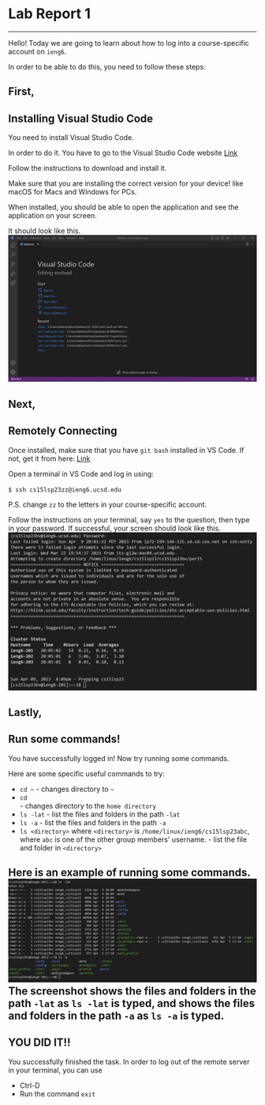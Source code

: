 # Lab Report 1
---
Hello! Today we are going to learn about how to log into a course-specific account on `ieng6`.

In order to be able to do this, you need to follow these steps:
## First,
**Installing Visual Studio Code**
---
You need to install Visual Studio Code. 

In order to do it. You have to go to the Visual Studio Code website [Link](https://code.visualstudio.com/)

Follow the instructions to download and install it. 

Make sure that you are installing the correct version for your device! like macOS for Macs and Windows for PCs.

When installed, you should be able to open the application and see the application on your screen.

It should look like this.
![Image](VSCode.jpg)

## Next,
**Remotely Connecting**
---
Once installed, make sure that you have `git bash` installed in VS Code. If not, get it from here: [Link](https://gitforwindows.org/)

Open a terminal in VS Code and log in using:

`$ ssh cs15lsp23zz@ieng6.ucsd.edu` 

P.S. change `zz` to the letters in your course-specific account.

Follow the instructions on your terminal, say `yes` to the question, then type in your password. If successful, your screen should look like this.
![Image](LoggingIn.jpg)

## Lastly,
**Run some commands!**
---
You have successfully logged in! Now try running some commands.

Here are some specific useful commands to try:
* `cd ~` 
      - changes directory to `~`
* `cd`   
      - changes directory to the `home directory`
* `ls -lat`
      - list the files and folders in the path `-lat`
* `ls -a`
      - list the files and folders in the path `-a`
* `ls <directory>` where `<directory>` is `/home/linux/ieng6/cs15lsp23abc`, where `abc` is one of the other group members' username.
      - list the file and folder in `<directory>`

Here is an example of running some commands.
![Image](Runningcodes.jpg)
The screenshot shows the files and folders in the path `-lat` as `ls -lat` is typed, and shows the files and folders in the path `-a` as `ls -a` is typed.
---
## YOU DID IT!!
You successfully finished the task. In order to log out of the remote server in your terminal, you can use
* Ctrl-D
* Run the command `exit`
